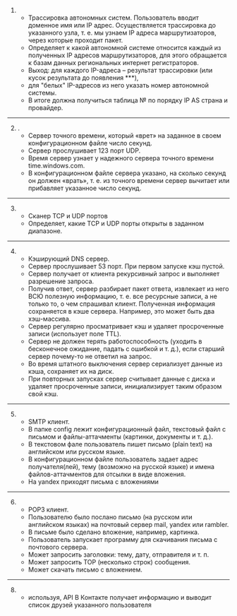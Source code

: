 
1.  * Трассировка автономных систем. Пользователь вводит доменное имя
    или IP адрес. Осуществляется трассировка до указанного узла, т. е. мы узнаем IP адреса маршрутизаторов, через которые проходит пакет. 
    * Определяет к какой автономной системе относится каждый из полученных IP адресов
    маршрутизаторов, для этого обращается к базам данных региональных интернет регистраторов.
    * Выход: для каждого IP-адреса – результат трассировки (или кусок результата до появления ***), 
    * для "белых" IP-адресов из него указать номер автономной системы.
    * В итоге должна получиться таблица № по порядку IP AS страна и провайдер.
---
2.  . 
    * Сервер точного времени, который «врет» на заданное в своем конфигурационном файле число секунд. 
    * Сервер прослушивает 123 порт UDP. 
    * Время сервер узнает у надежного сервера точного времени time.windows.com.
    * В конфигурационном файле сервера указано, на сколько секунд он должен «врать», т. е. из точного времени сервер вычитает или прибавляет указанное число секунд.
---
3. 
    * Сканер TCP и UDP портов
    * Определяет, какие TCP и UDP порты открыты в заданном диапазоне.
---
4.  
    * Кэширующий DNS сервер. 
    * Сервер прослушивает 53 порт. При первом запуске кэш пустой. 
    * Сервер получает от клиента рекурсивный запрос и выполняет разрешение запроса. 
    * Получив ответ, сервер разбирает пакет ответа, извлекает из него ВСЮ полезную информацию, т. е. все ресурсные записи, а не только то, 
    о чем спрашивал клиент. Полученная информация сохраняется в кэше сервера. Например, это может быть два хэш-массива.
    * Сервер регулярно просматривает кэш и удаляет просроченные записи (использует поле TTL).
    * Сервер не должен терять работоспособность (уходить в бесконечное ожидание, падать с
    ошибкой и т. д.), если старший сервер почему-то не ответил на запрос. 
    * Во время штатного выключения сервер сериализует данные из кэша, сохраняет их на диск. 
    * При повторных запусках
    сервер считывает данные с диска и удаляет просроченные записи, инициализирует таким образом свой кэш.
---
5.   
     * SMTP клиент. 
     * В папке config лежит конфигурационный файл, текстовый файл с письмом и файлы-аттачменты (картинки, документы и т. д.).
     * В текстовом фале пользователь пишет письмо (plain text) на английском или русском языке. 
     * В конфигурационном файле пользователь задает адрес получателя(лей), тему (возможно на русской языке) и имена файлов-аттачментов для отсылки в виде вложения.
     * На yandex приходят письма с вложениями
---
6. 
    * POP3 клиент.
    * Пользователю было послано письмо (на русском или английском языках) на почтовый сервер mail, yandex или rambler.
    * В письмe было сделано вложение, например, картинка.
    * Пользователь запускает программу для скачивания письма с почтового сервера.
    * Может запросить заголовки: тему, дату, отправителя и т. п.
    * Может запросить TOP (несколько строк) сообщения.
    * Может скачать письмо с вложением.
---
8. 
   * используя, API В Контакте получает информацию и выводит список друзей указанного пользователя
